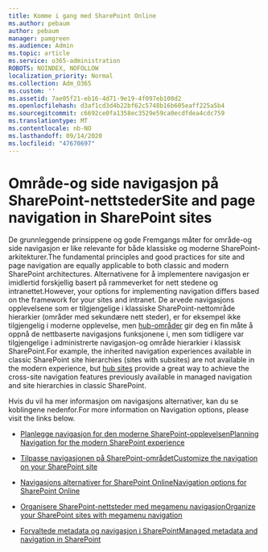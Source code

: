 ```yaml
---
title: Komme i gang med SharePoint Online
ms.author: pebaum
author: pebaum
manager: pamgreen
ms.audience: Admin
ms.topic: article
ms.service: o365-administration
ROBOTS: NOINDEX, NOFOLLOW
localization_priority: Normal
ms.collection: Adm_O365
ms.custom: ''
ms.assetid: 7ae05f21-eb16-4d71-9e19-4f097eb100d2
ms.openlocfilehash: d3af1cd3d4b22bf62c5748b16b605eaff225a5b4
ms.sourcegitcommit: c6692ce0fa1358ec3529e59ca0ecdfdea4cdc759
ms.translationtype: MT
ms.contentlocale: nb-NO
ms.lasthandoff: 09/14/2020
ms.locfileid: "47670697"
---
```

# <a name="site-and-page-navigation-in-sharepoint-sites"></a><span data-ttu-id="80924-102">Område-og side navigasjon på SharePoint-nettsteder</span><span class="sxs-lookup"><span data-stu-id="80924-102">Site and page navigation in SharePoint sites</span></span>

<span data-ttu-id="80924-103">De grunnleggende prinsippene og gode Fremgangs måter for område-og side navigasjon er like relevante for både klassiske og moderne SharePoint-arkitekturer.</span><span class="sxs-lookup"><span data-stu-id="80924-103">The fundamental principles and good practices for site and page navigation are equally applicable to both classic and modern SharePoint architectures.</span></span> <span data-ttu-id="80924-104">Alternativene for å implementere navigasjon er imidlertid forskjellig basert på rammeverket for nett stedene og intranettet.</span><span class="sxs-lookup"><span data-stu-id="80924-104">However, your options for implementing navigation differs based on the framework for your sites and intranet.</span></span> <span data-ttu-id="80924-105">De arvede navigasjons opplevelsene som er tilgjengelige i klassiske SharePoint-nettområde hierarkier (områder med sekundære nett steder), er for eksempel ikke tilgjengelig i moderne opplevelse, men [hub-områder](https://support.office.com/article/fe26ae84-14b7-45b6-a6d1-948b3966427f) gir deg en fin måte å oppnå de nettbaserte navigasjons funksjonene i, men som tidligere var tilgjengelige i administrerte navigasjon-og område hierarkier i klassisk SharePoint.</span><span class="sxs-lookup"><span data-stu-id="80924-105">For example, the inherited navigation experiences available in classic SharePoint site hierarchies (sites with subsites) are not available in the modern experience, but [hub sites](https://support.office.com/article/fe26ae84-14b7-45b6-a6d1-948b3966427f) provide a great way to achieve the cross-site navigation features previously available in managed navigation and site hierarchies in classic SharePoint.</span></span>

 <span data-ttu-id="80924-106">Hvis du vil ha mer informasjon om navigasjons alternativer, kan du se koblingene nedenfor.</span><span class="sxs-lookup"><span data-stu-id="80924-106">For more information on Navigation options, please visit the links below.</span></span>

 - [<span data-ttu-id="80924-107">Planlegge navigasjon for den moderne SharePoint-opplevelsen</span><span class="sxs-lookup"><span data-stu-id="80924-107">Planning Navigation for the modern SharePoint experience</span></span>](https://docs.microsoft.com/sharepoint/plan-navigation-modern-experience)

- [<span data-ttu-id="80924-108">Tilpasse navigasjonen på SharePoint-området</span><span class="sxs-lookup"><span data-stu-id="80924-108">Customize the navigation on your SharePoint site</span></span>](https://support.office.com/article/customize-the-navigation-on-your-sharepoint-site-3cd61ae7-a9ed-4e1e-bf6d-4655f0bf25ca)

- [<span data-ttu-id="80924-109">Navigasjons alternativer for SharePoint Online</span><span class="sxs-lookup"><span data-stu-id="80924-109">Navigation options for SharePoint Online</span></span>](https://docs.microsoft.com/office365/enterprise/navigation-options-for-sharepoint-online)
 
- [<span data-ttu-id="80924-110">Organisere SharePoint-nettsteder med megamenu navigasjon</span><span class="sxs-lookup"><span data-stu-id="80924-110">Organize your SharePoint sites with megamenu navigation</span></span>](https://techcommunity.microsoft.com/t5/Microsoft-SharePoint-Blog/Organize-your-SharePoint-sites-with-megamenu-navigation-and-new/ba-p/328068)

- [<span data-ttu-id="80924-111">Forvaltede metadata og navigasjon i SharePoint</span><span class="sxs-lookup"><span data-stu-id="80924-111">Managed metadata and navigation in SharePoint</span></span>](https://docs.microsoft.com/sharepoint/dev/general-development/managed-metadata-and-navigation-in-sharepoint)


